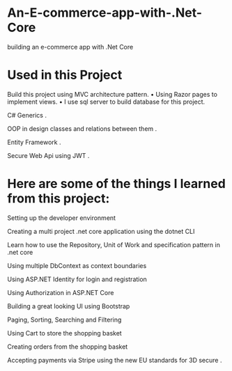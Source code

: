 # An-E-commerce-app-with-.Net-Core
  building an e-commerce app with .Net Core 


# Used in this Project


 Build this project using MVC architecture pattern.
• Using Razor pages to implement views.
• I use sql server to build database for this project.

C# Generics .

OOP in design classes and relations between them .

Entity Framework .

Secure Web Api using JWT . 







# Here are some of the things I learned from this project:

Setting up the developer environment

Creating a multi project .net core application using the dotnet CLI


Learn how to use the Repository, Unit of Work and specification pattern in .net core

Using multiple DbContext as context boundaries

Using ASP.NET Identity for login and registration


Using Authorization in ASP.NET Core

Building a great looking UI using Bootstrap


Paging, Sorting, Searching and Filtering

Using Cart to store the shopping basket

Creating orders from the shopping basket

Accepting payments via Stripe using the new EU standards for 3D secure . 
